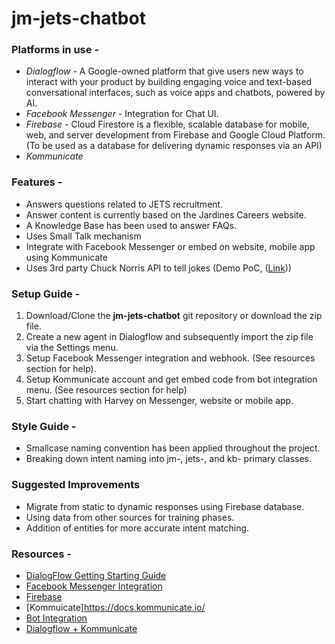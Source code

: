 # jm-jets-chatbot

### Platforms in use - 
- _Dialogflow_ - A Google-owned platform that give users new ways to interact with your product by building engaging voice and text-based     conversational interfaces, such as voice apps and chatbots, powered by AI.
- _Facebook Messenger_ - Integration for Chat UI.
- _Firebase_ - Cloud Firestore is a flexible, scalable database for mobile, web, and server development from Firebase and Google Cloud    Platform. (To be used as a database for delivering dynamic responses via an API)
- _Kommunicate_

### Features -
- Answers questions related to JETS recruitment.
- Answer content is currently based on the Jardines Careers website.
- A Knowledge Base has been used to answer FAQs.
- Uses Small Talk mechanism
- Integrate with Facebook Messenger or embed on website, mobile app using Kommunicate
- Uses 3rd party Chuck Norris API to tell jokes (Demo PoC, ([Link](https://api.chucknorris.io/)))

### Setup Guide - 
1. Download/Clone the **jm-jets-chatbot** git repository or download the zip file.
2. Create a new agent in Dialogflow and subsequently import the zip file via the Settings menu.
3. Setup Facebook Messenger integration and webhook. (See resources section for help).
4. Setup Kommunicate account and get embed code from bot integration menu. (See resources section for help)
4. Start chatting with Harvey on Messenger, website or mobile app.

### Style Guide -
- Smallcase naming convention has been applied throughout the project.
- Breaking down intent naming into jm-, jets-, and kb- primary classes.

### Suggested Improvements
- Migrate from static to dynamic responses using Firebase database.
- Using data from other sources for training phases.
- Addition of entities for more accurate intent matching.

### Resources -

- [DialogFlow Getting Starting Guide](https://dialogflow.com/docs/getting-started)
- [Facebook Messenger Integration](https://dialogflow.com/docs/integrations/facebook)
- [Firebase](https://firebase.google.com/docs/firestore/)
- [Kommuicate]https://docs.kommunicate.io/
- [Bot Integration](https://www.kommunicate.io/blog/how-to-integrate-bot-using-dialogflow-in-kommunicate-1ac32911a7d0/)
- [Dialogflow + Kommunicate](https://www.kommunicate.io/blog/beginners-guide-to-creating-chatbots-using-dialogflow/)

